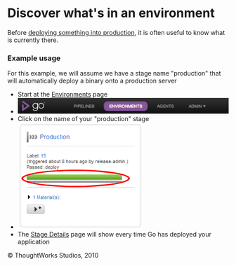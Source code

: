 
 

Discover what's in an environment<!-- {.collapsible-heading onclick="toggleCollapse($(this));"} -->
=================================

Before [deploying something into
production](rm_deploy_to_environment.html), it is often useful to know
what is currently there.

### Example usage<!-- {.collapsible-heading onclick="toggleCollapse($(this));"} -->

For this example, we will assume we have a stage name "production" that
will automatically deploy a binary onto a production server

-   Start at the [Environments](../navigations/environments_page.html) page
-   ![](../resources/images/cruise/topnav_environments.png)
-   Click on the name of your "production" stage
-   ![](../resources/images/cruise/release_manager/whats_in_an_environment/2_click_stage_activity.png)
-   The [Stage Details](../navigations/stage_details_page.html) page will show every
    time Go has deployed your application





© ThoughtWorks Studios, 2010


